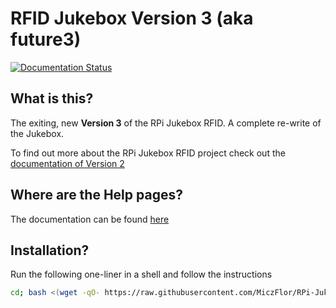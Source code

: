 # RFID Jukebox Version 3 (aka future3)

[![Documentation Status](https://readthedocs.org/projects/rpi-jukebox-rfid/badge/?version=latest)](https://rpi-jukebox-rfid.readthedocs.io/en/latest/?badge=latest)

## What is this?

The exiting, new **Version 3** of the RPi Jukebox RFID. A complete re-write of the Jukebox.

To find out more about the RPi Jukebox RFID
project check out the [documentation of Version 2](<https://github.com/MiczFlor/RPi-Jukebox-RFID>)

## Where are the Help pages?

The documentation can be found [here](documentation)

## Installation?

Run the following one-liner in a shell and follow the instructions

~~~bash
cd; bash <(wget -qO- https://raw.githubusercontent.com/MiczFlor/RPi-Jukebox-RFID/future3/develop/installation/install-jukebox.sh)
~~~
